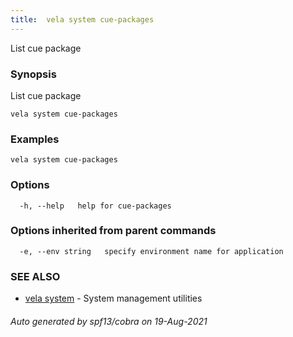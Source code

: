 ```yaml
---
title:  vela system cue-packages
---
```


List cue package

### Synopsis

List cue package

```
vela system cue-packages
```

### Examples

```
vela system cue-packages
```

### Options

```
  -h, --help   help for cue-packages
```

### Options inherited from parent commands

```
  -e, --env string   specify environment name for application
```

### SEE ALSO

* [vela system](vela_system.md)	 - System management utilities

###### Auto generated by spf13/cobra on 19-Aug-2021
